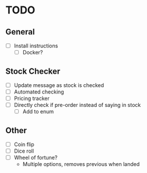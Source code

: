 # TODO

## General

- [ ] Install instructions
  - [ ] Docker?

## Stock Checker

- [ ] Update message as stock is checked
- [ ] Automated checking
- [ ] Pricing tracker
- [ ] Directly check if pre-order instead of saying in stock
  - [ ] Add to enum

## Other

- [ ] Coin flip
- [ ] Dice roll
- [ ] Wheel of fortune?
  - Multiple options, removes previous when landed
